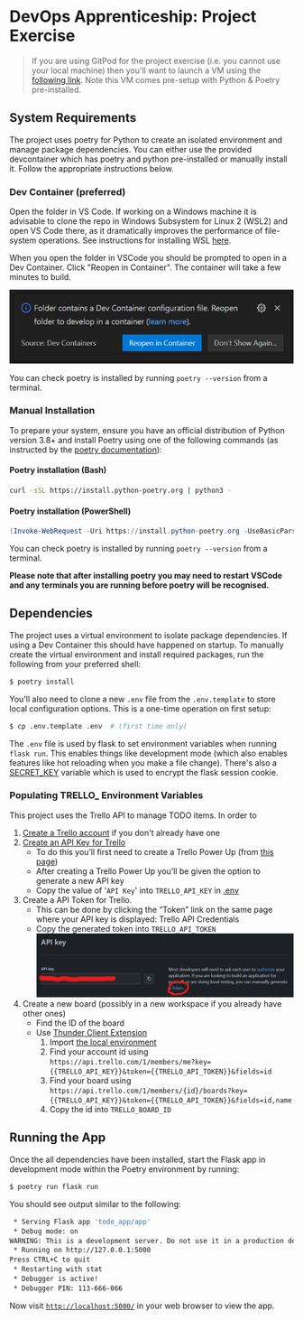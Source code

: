 # DevOps Apprenticeship: Project Exercise

> If you are using GitPod for the project exercise (i.e. you cannot use your local machine) then you'll want to launch a VM using the [following link](https://gitpod.io/#https://github.com/CorndelWithSoftwire/DevOps-Course-Starter). Note this VM comes pre-setup with Python & Poetry pre-installed.

## System Requirements

The project uses poetry for Python to create an isolated environment and manage package dependencies. You can either use the provided devcontainer which has poetry and python pre-installed or manually install it. Follow the appropriate instructions below.

### Dev Container (preferred)
Open the folder in VS Code. If working on a Windows machine it is advisable to clone the repo in Windows Subsystem for Linux 2 (WSL2) and open VS Code there, as it dramatically improves the performance of file-system operations. See instructions for installing WSL [here](https://learn.microsoft.com/en-us/windows/wsl/install).

When you open the folder in VSCode you should be prompted to open in a Dev Container. Click "Reopen in Container". The container will take a few minutes to build.

![Dev Container prompt](./docs/dev_container_prompt.png)

You can check poetry is installed by running `poetry --version` from a terminal.

### Manual Installation
To prepare your system, ensure you have an official distribution of Python version 3.8+ and install Poetry using one of the following commands (as instructed by the [poetry documentation](https://python-poetry.org/docs/#system-requirements)):

#### Poetry installation (Bash)

```bash
curl -sSL https://install.python-poetry.org | python3 -
```

#### Poetry installation (PowerShell)

```powershell
(Invoke-WebRequest -Uri https://install.python-poetry.org -UseBasicParsing).Content | py -
```

You can check poetry is installed by running `poetry --version` from a terminal.

**Please note that after installing poetry you may need to restart VSCode and any terminals you are running before poetry will be recognised.**

## Dependencies

The project uses a virtual environment to isolate package dependencies. If using a Dev Container this should have happened on startup. To manually create the virtual environment and install required packages, run the following from your preferred shell:

```bash
$ poetry install
```

You'll also need to clone a new `.env` file from the `.env.template` to store local configuration options. This is a one-time operation on first setup:

```bash
$ cp .env.template .env  # (first time only)
```

The `.env` file is used by flask to set environment variables when running `flask run`. This enables things like development mode (which also enables features like hot reloading when you make a file change). There's also a [SECRET_KEY](https://flask.palletsprojects.com/en/2.3.x/config/#SECRET_KEY) variable which is used to encrypt the flask session cookie.

### Populating TRELLO_ Environment Variables

This project uses the Trello API to manage TODO items. In order to 

1. [Create a Trello account](https://trello.com/signup) if you don't already have one
1. [Create an API Key for Trello](https://developer.atlassian.com/cloud/trello/guides/rest-api/api-introduction/#managing-your-api-key)
    - To do this you’ll first need to create a Trello Power Up (from [this page](https://trello.com/power-ups/admin))
    - After creating a Trello Power Up you’ll be given the option to generate a new API key
    - Copy the value of '`API Key`' into `TRELLO_API_KEY` in [.env](.env)
1. Create a API Token for Trello.
    - This can be done by clicking the “Token” link on the same page where your API key is displayed: Trello API Credentials
    - Copy the generated token into `TRELLO_API_TOKEN`
![Screenshot showing where to find link to generate token](./docs/trello_api_creds.png)
1. Create a new board (possibly in a new workspace if you already have other ones)
    - Find the ID of the board
    - Use [Thunder Client Extension](https://marketplace.visualstudio.com/items?itemName=rangav.vscode-thunder-client)
        1. Import [the local environment](./docs/thunder-client/dev-env.json)
        1. Find your account id using `https://api.trello.com/1/members/me?key={{TRELLO_API_KEY}}&token={{TRELLO_API_TOKEN}}&fields=id`
        1. Find your board using `https://api.trello.com/1/members/{id}/boards?key={{TRELLO_API_KEY}}&token={{TRELLO_API_TOKEN}}&fields=id,name` 
        1. Copy the id into `TRELLO_BOARD_ID`

## Running the App

Once the all dependencies have been installed, start the Flask app in development mode within the Poetry environment by running:
```bash
$ poetry run flask run
```

You should see output similar to the following:
```bash
 * Serving Flask app 'todo_app/app'
 * Debug mode: on
WARNING: This is a development server. Do not use it in a production deployment. Use a production WSGI server instead.
 * Running on http://127.0.0.1:5000
Press CTRL+C to quit
 * Restarting with stat
 * Debugger is active!
 * Debugger PIN: 113-666-066
```
Now visit [`http://localhost:5000/`](http://localhost:5000/) in your web browser to view the app.
